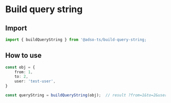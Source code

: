 # Build query string

## Import
```ts
import { buildQueryString } from '@adso-ts/build-query-string;
```

## How to use
```ts
const obj = {
    from: 1,
    to: 2,
    user: 'test-user',
}

const queryString = buildQueryString(obj);  // result ?from=1&to=2&user=test-user
```